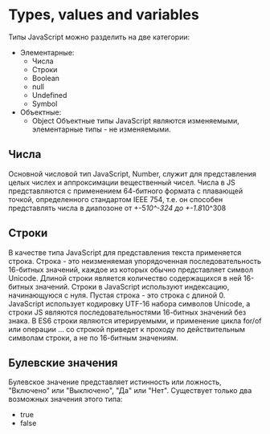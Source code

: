 # Types, values and variables
Типы JavaScript можно разделить на две категории:
- Элементарные:
	- Числа
	- Строки
	- Boolean
	- null
	- Undefined
	- Symbol
- Объектные:
	- Object
Объектные типы JavaScript являются изменяемыми, элементарные типы - не изменяемыми.

## Числа
Основной числовой тип JavaScript, Number, служит для представления целых числех и аппроксимации вещественный чисел.
Числа в JS представляются с применением 64-битного формата с плавающей точкой, определенного стандартом IEEE 754, т.е. он способен представлять числа в диапозоне от +-5*10^-324 до +-1.8*10^308

## Строки
В качестве типа JavaScript для представления текста применяется строка. Строка - это неизменяемая упорядоченная последовательность 16-битных значений, каждое из которых обычно представляет символ Unicode.
Длиной строки является количество содержащихся в ней 16-битных значений. Строки в JavaScript используют индексацию, начинающуюся с нуля. Пустая строка - это строка с длиной 0.
JavaScript использует кодировку UTF-16 набора символов Unicode, а строки JS являются последовательностями 16-битных значений без знака. В ES6 строки являются итерируемыми, и применение цикла for/of или операции ... со строкой приведет к проходу по действительным символам строки, а не по 16-битным значениям.

## Булевские значения
Булевское значение представляет истинность или ложность, "Включено" или "Выключено", "Да" или "Нет". Существует только два возможных значения этого типа:
- true
- false
